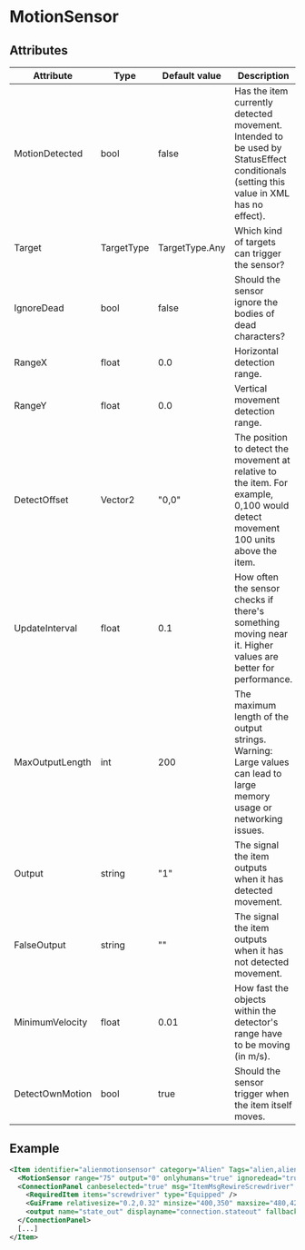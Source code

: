 # MotionSensor


## Attributes

| Attribute|Type|Default value|Description |
| ---|---|---|--- |
| MotionDetected|bool|false|Has the item currently detected movement. Intended to be used by StatusEffect conditionals (setting this value in XML has no effect). |
| Target|TargetType|TargetType.Any|Which kind of targets can trigger the sensor? |
| IgnoreDead|bool|false|Should the sensor ignore the bodies of dead characters? |
| RangeX|float|0.0|Horizontal detection range. |
| RangeY|float|0.0|Vertical movement detection range. |
| DetectOffset|Vector2|"0,0"|The position to detect the movement at relative to the item. For example, 0,100 would detect movement 100 units above the item. |
| UpdateInterval|float|0.1|How often the sensor checks if there's something moving near it. Higher values are better for performance. |
| MaxOutputLength|int|200|The maximum length of the output strings. Warning: Large values can lead to large memory usage or networking issues. |
| Output|string|"1"|The signal the item outputs when it has detected movement. |
| FalseOutput|string|""|The signal the item outputs when it has not detected movement. |
| MinimumVelocity|float|0.01|How fast the objects within the detector's range have to be moving (in m/s). |
| DetectOwnMotion|bool|true|Should the sensor trigger when the item itself moves. |



## Example
```xml
<Item identifier="alienmotionsensor" category="Alien" Tags="alien,alienmotionsensor" scale="0.5">
  <MotionSensor range="75" output="0" onlyhumans="true" ignoredead="true" />
  <ConnectionPanel canbeselected="true" msg="ItemMsgRewireScrewdriver" hudpriority="10">
    <RequiredItem items="screwdriver" type="Equipped" />
    <GuiFrame relativesize="0.2,0.32" minsize="400,350" maxsize="480,420" anchor="Center" style="ConnectionPanel" />
    <output name="state_out" displayname="connection.stateout" fallbackdisplayname="connection.signalout" />
  </ConnectionPanel>
  [...]
</Item>
```

